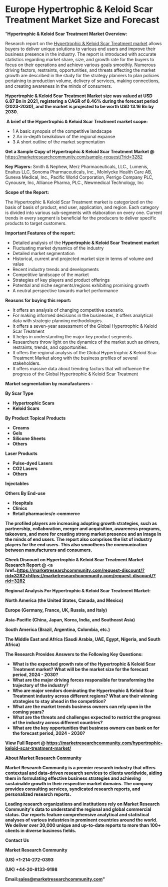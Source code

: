 # Europe Hypertrophic & Keloid Scar Treatment Market Size and Forecast
"<strong>Hypertrophic & Keloid Scar Treatment Market Overview:</strong>

Research report on the <a href=https://marketresearchcommunity.com/hypertrophic-keloid-scar-treatment-market/>Hypertrophic & Keloid Scar Treatment market</a> allows buyers to deliver unique solutions to various end users and improve their business presence in the industry. The report is introduced with accurate statistics regarding market share, size, and growth rate for the buyers to focus on their operations and achieve various goals smoothly. Numerous driving factors, restraints, opportunities, and threats affecting the market growth are described in the study for the strategy planners to plan policies pertaining to production volume, delivery of services, making connections, and creating awareness in the minds of consumers.

<strong>Hypertrophic & Keloid Scar Treatment Market size was valued at USD 6.87 Bn in 2021, registering a CAGR of 8.46% during the forecast period (2023-2030), and the market is projected to be worth USD 13.16 Bn by 2030.</strong>

 <Strong>A brief of the Hypertrophic & Keloid Scar Treatment market scope:</Strong>
<ul>
 <li>1  A basic synopsis of the competitive landscape</li>
 <li>2  An in-depth breakdown of the regional expanse</li>
 <li>3  A short outline of the market segmentation</li>
</ul>
<strong>Get a Sample Copy of Hypertrophic & Keloid Scar Treatment Market @ </b></strong><a href=https://marketresearchcommunity.com/sample-request/?rid=3282><u>https://marketresearchcommunity.com/sample-request/?rid=3282</u></a>

<strong>Key Players:</strong> 
Smith &amp; Nephew, Merz Pharmaceuticals, LLC., Lumenis, Enaltus LLC, Sonoma Pharmaceuticals, Inc., Molnlycke Health Care AB, Suneva Medical, Inc., Pacific World Corporation, Perrigo Company PLC, Cynousre, Inc, Alliance Pharma, PLC., Newmedical Technology, Inc

<strong>Scope of the Report:</strong>

The Hypertrophic & Keloid Scar Treatment market is categorized on the basis of basis of product, end user, application, and region. Each category is divided into various sub-segments with elaboration on every one. Current trends in every segment is beneficial for the producers to deliver specific products to target customers.

<strong><b>Important Features of the report:</b></strong>
<ul>
  <li>Detailed analysis of the <strong><b>Hypertrophic & Keloid Scar Treatment </b></strong><strong><b>market</b></strong></li>
  <li>Fluctuating market dynamics of the industry</li>
  <li>Detailed market segmentation</li>
  <li>Historical, current and projected market size in terms of volume and value</li>
  <li>Recent industry trends and developments</li>
  <li>Competitive landscape of the market</li>
  <li>Strategies of key players and product offerings</li>
  <li>Potential and niche segments/regions exhibiting promising growth</li>
  <li>A neutral perspective towards market performance</li>
</ul>
<strong><b>Reasons for buying this report:</b></strong>
<ul>
  <li>It offers an analysis of changing competitive scenario.</li>
  <li>For making informed decisions in the businesses, it offers analytical data with strategic planning methodologies.</li>
  <li>It offers a seven-year assessment of the Global Hypertrophic & Keloid Scar Treatment</li>
  <li>It helps in understanding the major key product segments.</li>
  <li>Researchers throw light on the dynamics of the market such as drivers, restraints, trends, and opportunities.</li>
  <li>It offers the regional analysis of the Global Hypertrophic & Keloid Scar Treatment Market along with the business profiles of several stakeholders.</li>
  <li>It offers massive data about trending factors that will influence the progress of the Global Hypertrophic & Keloid Scar Treatment</li>
</ul>

<strong>Market segmentation by manufacturers -</strong>


<strong><strong>By Scar Type </strong></h4>
<ul>
 	<li>Hypertrophic Scars</li>
 	<li>Keloid Scars</li>
</ul>
<strong><strong>By Product </strong></h4>
Topical Products
<ul>
 	<li>Creams</li>
 	<li>Gels</li>
 	<li>Silicone Sheets</li>
 	<li>Others</li>
</ul>
Laser Products
<ul>
 	<li>Pulse-dyed Lasers</li>
 	<li>CO2 Lasers</li>
 	<li>Others</li>
</ul>
Injectables

Others
<strong><strong>By End-use </strong></h4>
<ul>
 	<li>Hospitals</li>
 	<li>Clinics</li>
 	<li>Retail pharmacies/e-commerce</li>
</ul>

The profiled players are increasing adopting growth strategies, such as partnership, collaboration, merger and acquisition, awareness programs, takeovers, and more for creating strong market presence and an image in the minds of end users. The report also comprises the list of industry players for the end users. This also smoothens the communication between manufacturers and consumers.

<strong><b>Check Discount on Hypertrophic & Keloid Scar Treatment Market Research Report @ </b></strong><a href=https://marketresearchcommunity.com/request-discount/?rid=3282><u>https://marketresearchcommunity.com/request-discount/?rid=3282</u></a>

<strong>Regional Analysis For Hypertrophic & Keloid Scar Treatment Market:</strong>

<strong>North America</strong> (the United States, Canada, and Mexico)

<strong>Europe</strong> (Germany, France, UK, Russia, and Italy)

<strong>Asia-Pacific</strong> (China, Japan, Korea, India, and Southeast Asia)

<strong>South America</strong> (Brazil, Argentina, Colombia, etc.)

<strong>The Middle East and Africa</strong> (Saudi Arabia, UAE, Egypt, Nigeria, and South Africa)

<strong>The Research Provides Answers to the Following Key Questions:</strong>
<ul>
 	<li>What is the expected growth rate of the Hypertrophic & Keloid Scar Treatment market? What will be the market size for the forecast period, 2024 - 2030?</li>
 	<li>What are the major driving forces responsible for transforming the trajectory of the industry?</li>
 	<li>Who are major vendors dominating the Hypertrophic & Keloid Scar Treatment industry across different regions? What are their winning strategies to stay ahead in the competition?</li>
 	<li>What are the market trends business owners can rely upon in the coming years?</li>
 	<li>What are the threats and challenges expected to restrict the progress of the industry across different countries?</li>
 	<li>What are the key opportunities that business owners can bank on for the forecast period, 2024 - 2030?</li>
</ul>

<strong>View Full Report @</strong> <a href=https://marketresearchcommunity.com/hypertrophic-keloid-scar-treatment-market/>https://marketresearchcommunity.com/hypertrophic-keloid-scar-treatment-market/</a>

<strong>About Market Research Community</strong>

Market Research Community is a premier research industry that offers contextual and data-driven research services to clients worldwide, aiding them in formulating effective business strategies and achieving sustainable growth in their respective market domains. The company provides consulting services, syndicated research reports, and personalized research reports.

Leading research organizations and institutions rely on Market Research Community's data to understand the regional and global commercial status. Our reports feature comprehensive analytical and statistical analyses of various industries in prominent countries around the world. We deliver over 30,000 unique and up-to-date reports to more than 100+ clients in diverse business fields.

<strong>Contact Us</strong>

<strong>Market Research Community</strong>

(US) +1-214-272-0393

(UK) +44-20-8133-9198

<strong>Email:</strong>sales@marketresearchcommunity.com"
